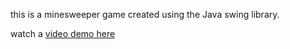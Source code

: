 this is a minesweeper game created using the Java swing library.

watch a [video demo here](https://youtu.be/OxQwM_AH8Ig) 
